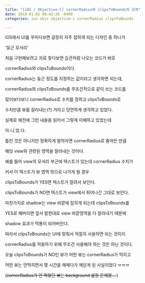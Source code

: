 ```yaml
---
title: "[iOS / Objective-C] cornerRadius와 clipsToBounds의 관계"
date: 2019-01-02 08:42:28 -0400
categories: ios objc objective-c cornerRadius clipsToBounds

---
```


iOS에서 UI를 꾸미다보면 굉장히 자주 접하게 되는 디자인 중 하나가

'둥근 모서리'

처음 구현해보려고 자료 찾다보면 습관처럼 나오는 코드가 바로

cornerRadius와 clipsToBounds이다.

cornerRadius는 둥근 정도를 지정하는 값이라고 생각하면 되는데,

cornerRadius와 clipsToBounds를 무조건적으로 같이 쓰는 코드를

많이보다보니 cornerRadius로 수치를 정하고 clipsToBounds로

수치만큼 뷰를 잘라내는(?) 거라고 당연하게 생각하고 있었다.

실제로 예전에 그런 내용을 읽어서 그렇게 이해하고 있었는데

아.니.었.다.

틀린 것은 아니지만 정확하게 말하자면 cornerRadius로 줄어든 만큼

해당 view와 관련된 영역을 잘라내는 것이다.

예를 들어 view의 모서리 부근에 텍스트가 있는데 cornerRadius 수치가

커서 이 텍스트가 뷰 영역 밖으로 나가게 될 경우

clipsToBounds가 YES면 텍스트가 잘려서 보인다.

clipsToBounds가 NO면 텍스트가 view에서 튀어나간 그대로 보인다.

마찬가지로 shadow는 view 바깥에 잡히게 되는데 clipsToBounds를

YES로 해버리면 앞서 말한대로 view 바깥영역을 다 잘라내기 때문에

shadow 효과가 먹통이 되어버린다.

따라서 clipsToBounds는 UI에 맞춰서 적절히 사용하면 되는 것이지

cornerRadius를 적용하기 위해 무조건 사용해야 하는 것은 아닌 것이다.

오늘 clipsToBounds가 NO인 뷰가 어떤 뷰는 cornerRadius가 먹히고

어떤 뷰는 안먹히면서 몇 시간을 헤매다가 깨닫게 된 사실이었다 ㅠㅠㅠ

(~~cornerRadius가 안 먹혔던 뷰는 background 설정 문제였....~~)